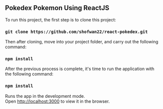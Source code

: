 ## Pokedex Pokemon Using ReactJS

To run this project, the first step is to clone this project:
### `git clone https://github.com/shofwan22/react-pokedex.git`

Then after cloning, move into your project folder, and carry out the following command:
### `npm install`

After the previous process is complete, it's time to run the application with the following command: 
### `npm install`
Runs the app in the development mode.<br />
Open [http://localhost:3000](http://localhost:3000) to view it in the browser.

